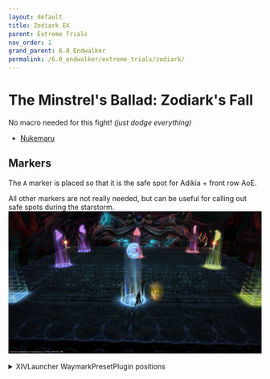 ```yaml
---
layout: default
title: Zodiark EX
parent: Extreme Trials
nav_order: 1
grand_parent: 6.0 Endwalker
permalink: /6.0_endwalker/extreme_trials/zodiark/
---
```


# The Minstrel's Ballad: Zodiark's Fall

No macro needed for this fight! *(just dodge everything)*

- [Nukemaru](https://youtu.be/fg-NG2EQY-o)

## Markers

The `A` marker is placed so that it is the safe spot for Adikia + front row AoE.

All other markers are not really needed, but can be useful for calling out safe spots during the starstorm.
![](images/markers.jpg)
<details markdown=block>
<summary markdown=span>XIVLauncher WaymarkPresetPlugin positions</summary>

```
{"Name":"Zodiark EX","MapID":803,"A":{"X":100.0,"Y":0.0,"Z":92.0,"ID":0,"Active":true},"B":{"X":114.0,"Y":0.0,"Z":100.0,"ID":1,"Active":true},"C":{"X":100.0,"Y":0.0,"Z":114.0,"ID":2,"Active":true},"D":{"X":86.0,"Y":0.0,"Z":100.0,"ID":3,"Active":true},"One":{"X":114.0,"Y":0.0,"Z":86.0,"ID":4,"Active":true},"Two":{"X":114.0,"Y":0.0,"Z":114.0,"ID":5,"Active":true},"Three":{"X":86.0,"Y":0.0,"Z":114.0,"ID":6,"Active":true},"Four":{"X":86.0,"Y":0.0,"Z":86.0,"ID":7,"Active":true}}
```

</details>